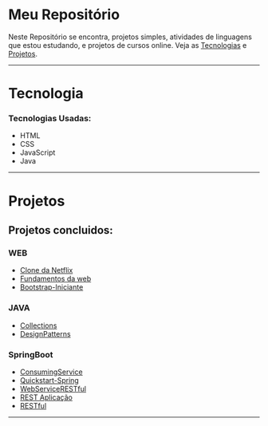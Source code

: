 # Meu Repositório
Neste Repositório se encontra, projetos simples, atividades de linguagens que estou estudando, e projetos de cursos online. Veja as [Tecnologias](#tecnologia) e [Projetos](#projetos).

___

# Tecnologia
### Tecnologias Usadas:

* HTML
* CSS
* JavaScript
* Java

___

# Projetos
## Projetos concluidos:
### WEB
* [Clone da Netflix](https://github.com/FabuSilva/MeuRepositorio/tree/main/ProjetosWeb/CloneNetflix)
* [Fundamentos da web](https://github.com/FabuSilva/MeuRepositorio/tree/main/ProjetosWeb/FundamentosWeb)
* [Bootstrap-Iniciante](https://github.com/fabusilva/MeuRepositorio/tree/main/ProjetosWeb/Bootstrap-Iniciante)

### JAVA
* [Collections](https://github.com/fabusilva/MeuRepositorio/tree/main/ProjetosJava/Collections)
* [DesignPatterns](https://github.com/fabusilva/MeuRepositorio/tree/main/ProjetosJava/DesignPatterns)

### SpringBoot
* [ConsumingService](https://github.com/fabusilva/MeuRepositorio/tree/main/ProjetosSpringBoot/ConsumingService)
* [Quickstart-Spring](https://github.com/fabusilva/MeuRepositorio/tree/main/ProjetosSpringBoot/Quickstart-Spring)
* [WebServiceRESTful](https://github.com/fabusilva/MeuRepositorio/tree/main/ProjetosSpringBoot/WebServiceRESTful)
* [REST Aplicação](https://github.com/fabusilva/MeuRepositorio/tree/main/ProjetosSpringBoot/desafiio)
* [RESTful](https://github.com/fabusilva/MeuRepositorio/tree/main/ProjetosSpringBoot/payroll)
___
